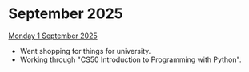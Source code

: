 # September 2025
<ins> Monday 1 September 2025 </ins> <br>
+ Went shopping for things for university.
+ Working through "CS50 Introduction to Programming with Python".
